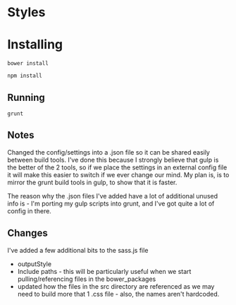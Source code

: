 # Styles

# Installing

```shell
bower install
```

```shell
npm install
```

## Running

```shell
grunt
```

## Notes
Changed the config/settings into a .json file so it can be shared easily between build tools. I've done this because I strongly believe that gulp is the better of the 2 tools, so if we place the settings in an external config file it will make this easier to switch if we ever change our mind. My plan is, is to mirror the grunt build tools in gulp, to show that it is faster.

The reason why the .json files I've added have a lot of additional unused info is - I'm porting my gulp scripts into grunt, and I've got quite a lot of config in there.

## Changes
I've added a few additional bits to the sass.js file

* outputStyle
* Include paths - this will be particularly useful when we start pulling/referencing files in the bower_packages
* updated how the files in the src directory are referenced as we may need to build more that 1 .css file - also, the names aren't hardcoded.
